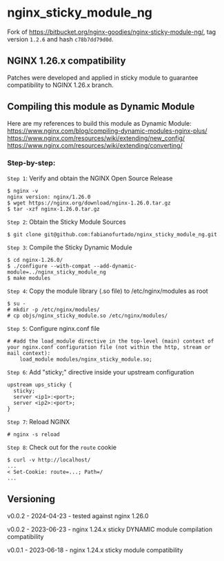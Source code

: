 # nginx_sticky_module_ng
Fork of https://bitbucket.org/nginx-goodies/nginx-sticky-module-ng/, tag version `1.2.6` and hash `c78b7dd79d0d`.

## NGINX 1.26.x compatibility
Patches were developed and applied in sticky module to guarantee compatibility to NGINX 1.26.x branch.

## Compiling this module as Dynamic Module
Here are my references to build this module as Dynamic Module:
https://www.nginx.com/blog/compiling-dynamic-modules-nginx-plus/
https://www.nginx.com/resources/wiki/extending/new_config/
https://www.nginx.com/resources/wiki/extending/converting/

### Step-by-step:
`Step 1`: Verify and obtain the NGINX Open Source Release

    $ nginx -v
    nginx version: nginx/1.26.0
    $ wget https://nginx.org/download/nginx-1.26.0.tar.gz
    $ tar -xzf nginx-1.26.0.tar.gz

`Step 2`: Obtain the Sticky Module Sources

    $ git clone git@github.com:fabianofurtado/nginx_sticky_module_ng.git

`Step 3`: Compile the Sticky Dynamic Module

    $ cd nginx-1.26.0/
    $ ./configure --with-compat --add-dynamic-module=../nginx_sticky_module_ng
    $ make modules

`Step 4`: Copy the module library (.so file) to /etc/nginx/modules as root

    $ su -
    # mkdir -p /etc/nginx/modules/
    # cp objs/nginx_sticky_module.so /etc/nginx/modules/

`Step 5`: Configure nginx.conf file

    # #add the load_module directive in the top‑level (main) context of your nginx.conf configuration file (not within the http, stream or mail context):
        load_module modules/nginx_sticky_module.so;

`Step 6`: Add "sticky;" directive inside your upstream configuration

    upstream ups_sticky {
      sticky;
      server <ip1>:<port>;
      server <ip2>:<port>;
    }

`Step 7`: Reload NGINX

    # nginx -s reload

`Step 8`: Check out for the `route` cookie

    $ curl -v http://localhost/
    ...
    < Set-Cookie: route=...; Path=/
    ...

## Versioning
v0.0.2 - 2024-04-23 - tested against nginx 1.26.0

v0.0.2 - 2023-06-23 - nginx 1.24.x sticky DYNAMIC module compilation compatibility

v0.0.1 - 2023-06-18 - nginx 1.24.x sticky module compatibility
